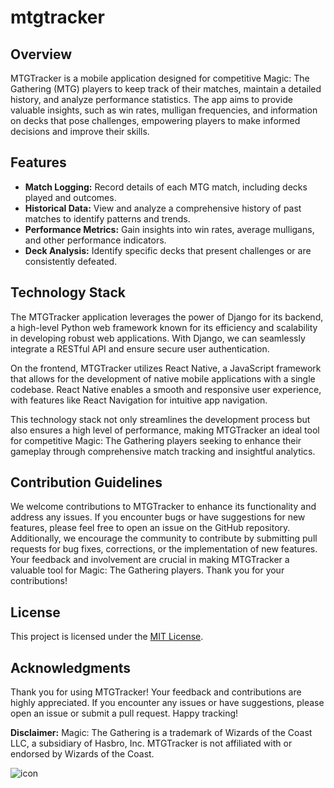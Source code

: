 # mtgtracker

## Overview

MTGTracker is a mobile application designed for competitive Magic: The Gathering (MTG) players to keep track of their matches, maintain a detailed history, and analyze performance statistics. The app aims to provide valuable insights, such as win rates, mulligan frequencies, and information on decks that pose challenges, empowering players to make informed decisions and improve their skills.

## Features

- **Match Logging:** Record details of each MTG match, including decks played and outcomes.
- **Historical Data:** View and analyze a comprehensive history of past matches to identify patterns and trends.
- **Performance Metrics:** Gain insights into win rates, average mulligans, and other performance indicators.
- **Deck Analysis:** Identify specific decks that present challenges or are consistently defeated.

## Technology Stack

The MTGTracker application leverages the power of Django for its backend, a high-level Python web framework known for its efficiency and scalability in developing robust web applications. With Django, we can seamlessly integrate a RESTful API and ensure secure user authentication.

On the frontend, MTGTracker utilizes React Native, a JavaScript framework that allows for the development of native mobile applications with a single codebase. React Native enables a smooth and responsive user experience, with features like React Navigation for intuitive app navigation.

This technology stack not only streamlines the development process but also ensures a high level of performance, making MTGTracker an ideal tool for competitive Magic: The Gathering players seeking to enhance their gameplay through comprehensive match tracking and insightful analytics.

## Contribution Guidelines

We welcome contributions to MTGTracker to enhance its functionality and address any issues. If you encounter bugs or have suggestions for new features, please feel free to open an issue on the GitHub repository. Additionally, we encourage the community to contribute by submitting pull requests for bug fixes, corrections, or the implementation of new features. Your feedback and involvement are crucial in making MTGTracker a valuable tool for Magic: The Gathering players. Thank you for your contributions!

## License

This project is licensed under the [MIT License]().

## Acknowledgments

Thank you for using MTGTracker! Your feedback and contributions are highly appreciated. If you encounter any issues or have suggestions, please open an issue or submit a pull request. Happy tracking!

**Disclaimer:** Magic: The Gathering is a trademark of Wizards of the Coast LLC, a subsidiary of Hasbro, Inc. MTGTracker is not affiliated with or endorsed by Wizards of the Coast.

![icon](https://file+.vscode-resource.vscode-cdn.net/c%3A/Users/Lucas/mtgtracker/client-mobile/assets/icon-test.png)
